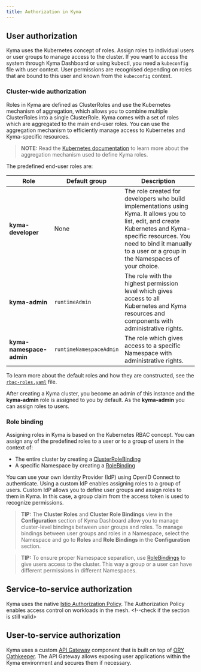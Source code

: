 ```yaml
---
title: Authorization in Kyma
---
```


## User authorization

Kyma uses the Kubernetes concept of roles. Assign roles to individual users or user groups to manage access to the cluster. If you want to access the system through Kyma Dashboard or using kubectl, you need a `kubeconfig` file with user context. User permissions are recognised depending on roles that are bound to this user and known from the `kubeconfig` context.

### Cluster-wide authorization

Roles in Kyma are defined as ClusterRoles and use the Kubernetes mechanism of aggregation, which allows you to combine multiple ClusterRoles into a single ClusterRole. Kyma comes with a set of roles which are aggregated to the main end-user roles. You can use the aggregation mechanism to efficiently manage access to Kubernetes and Kyma-specific resources.

>**NOTE:** Read the [Kubernetes documentation](https://kubernetes.io/docs/reference/access-authn-authz/rbac/#aggregated-clusterroles) to learn more about the aggregation mechanism used to define Kyma roles.

The predefined end-user roles are:

| Role | Default group | Description |
| --- | --- | --- |
| **kyma-developer** | None | The role created for developers who build implementations using Kyma. It allows you to list, edit, and create Kubernetes and Kyma-specific resources. You need to bind it manually to a user or a group in the Namespaces of your choice. |
| **kyma-admin** | `runtimeAdmin` | The role with the highest permission level which gives access to all Kubernetes and Kyma resources and components with administrative rights. |
| **kyma-namespace-admin** | `runtimeNamespaceAdmin` | The role which gives access to a specific Namespace with administrative rights. |

To learn more about the default roles and how they are constructed, see the [`rbac-roles.yaml`](https://github.com/kyma-project/kyma/blob/master/resources/cluster-users/templates/rbac-roles.yaml) file.

After creating a Kyma cluster, you become an admin of this instance and the **kyma-admin** role is assigned to you by default. As the **kyma-admin** you can assign roles to users.

### Role binding

Assigning roles in Kyma is based on the Kubernetes RBAC concept. You can assign any of the predefined roles to a user or to a group of users in the context of:

- The entire cluster by creating a [ClusterRoleBinding](https://kubernetes.io/docs/reference/access-authn-authz/rbac/#rolebinding-and-clusterrolebinding)
- A specific Namespace by creating a [RoleBinding](https://kubernetes.io/docs/reference/access-authn-authz/rbac/#rolebinding-and-clusterrolebinding)

You can use your own Identity Provider (IdP) using OpenID Connect to authenticate. Using a custom IdP enables assigning roles to a group of users. Custom IdP allows you to define user groups and assign roles to them in Kyma. In this case, a group claim from the access token is used to recognize permissions.

>**TIP:** The **Cluster Roles** and **Cluster Role Bindings** view in the **Configuration** section of Kyma Dashboard allow you to manage cluster-level bindings between user groups and roles. To manage bindings between user groups and roles in a Namespace, select the Namespace and go to **Roles** and **Role Bindings** in the **Configuration** section.

>**TIP:** To ensure proper Namespace separation, use [RoleBindings](https://kubernetes.io/docs/reference/access-authn-authz/rbac/#rolebinding-and-clusterrolebinding) to give users access to the cluster. This way a group or a user can have different permissions in different Namespaces.

## Service-to-service authorization

Kyma uses the native [Istio Authorization Policy](https://istio.io/latest/docs/reference/config/security/authorization-policy/). The Authorization Policy enables access control on workloads in the mesh. <!--check if the section is still valid>

## User-to-service authorization

Kyma uses a custom [API Gateway](../../01-overview/main-areas/api-exposure/apix-01-api-gateway.md) component that is built on top of [ORY Oathkeeper](https://www.ory.sh/oathkeeper/docs/). The API Gateway allows exposing user applications within the Kyma environment and secures them if necessary.
